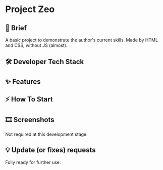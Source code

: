 # Project Zeo

## 📝 Brief
A basic project to demonstrate the author's current skills. Made by HTML and CSS, without JS (almost). 

## 🛠️ Developer Tech Stack

## ✨ Features

## ⚡ How To Start

## 🎞️ Screenshots
Not required at this development stage.

## 💡 Update (or fixes) requests
Fully ready for further use.